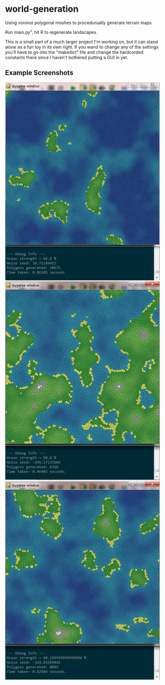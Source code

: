 # world-generation
Using voronoi polygonal meshes to procedurually generate terrain maps

Run main.py", hit R to regenerate landscapes.

This is a small part of a much larger project I'm working on, but it can stand alone as a fun toy in its own right.
If you wand to change any of the settings you'll have to go into the "makedict" file and change the hardcorded constants there since I haven't bothered putting a GUI in yet.

Example Screenshots
-------
![sample1](sample1.png)
![sample3](sample3.png)
![sample2](sample2.png)
